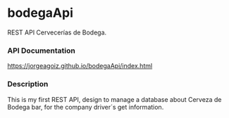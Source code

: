 # bodegaApi
 REST API Cervecerías de Bodega.
 ### API Documentation
 https://jorgeagoiz.github.io/bodegaApi/index.html
 ### Description
  This is my first REST API, design to manage a database about Cerveza de Bodega bar, for the company driver´s get information.
